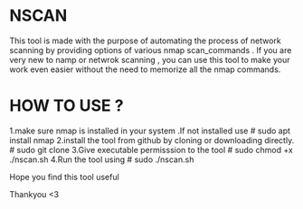 # NSCAN 
This tool is made with the purpose of automating the process of network scanning  by providing options of various nmap scan_commands .
If you are very new to namp or netwrok scanning , you can use this tool to make your work even easier without the need to memorize all the nmap commands.

# HOW TO USE ?
1.make sure nmap is installed in your system .If not installed use     # sudo apt install nmap
2.install the tool from github by cloning or downloading directly.     # sudo  git clone 
3.Give executable permisssion to the tool                              # sudo chmod +x ./nscan.sh
4.Run the tool using                                                   # sudo ./nscan.sh





Hope you find this tool useful 

Thankyou <3

